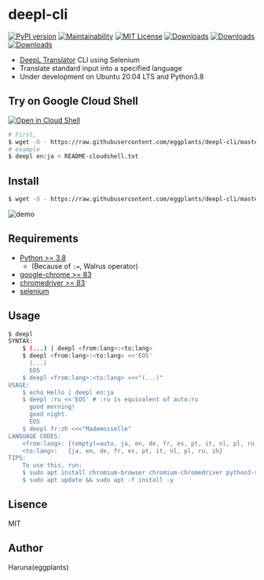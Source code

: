 # deepl-cli

[![PyPI version](https://badge.fury.io/py/deepl-cli.svg)](https://badge.fury.io/py/deepl-cli) [![Maintainability](https://api.codeclimate.com/v1/badges/a56630914df8538ca93b/maintainability)](https://codeclimate.com/github/eggplants/deepl-cli/maintainability) [![MIT License](http://img.shields.io/badge/license-MIT-blue.svg?style=flat)](LICENSE)
[![Downloads](https://pepy.tech/badge/deepl-cli)](https://pepy.tech/project/deepl-cli) [![Downloads](https://pepy.tech/badge/deepl-cli/month)](https://pepy.tech/project/deepl-cli/month)[![Downloads](https://pepy.tech/badge/deepl-cli/week)](https://pepy.tech/project/deepl-cli/week)

- [DeepL Translator](https://www.deepl.com/translator) CLI using Selenium
- Translate standard input into a specified language
- Under development on Ubuntu 20.04 LTS and Python3.8

## Try on Google Cloud Shell

[![Open in Cloud Shell](https://gstatic.com/cloudssh/images/open-btn.png)](https://console.cloud.google.com/cloudshell/open?git_repo=https://github.com/eggplants/deepl-cli&tutorial=README.md&shellonly=true)

```bash
# First,
$ wget -O - https://raw.githubusercontent.com/eggplants/deepl-cli/master/deeplcli_setup.sh | bash
# example
$ deepl en:ja < README-cloudshell.txt
```

## Install

```bash
$ wget -O - https://raw.githubusercontent.com/eggplants/deepl-cli/master/deeplcli_setup.sh | bash
```

![demo](https://i.imgur.com/mGbwqO7.png)

## Requirements

- [Python >= 3.8](https://www.python.org/ftp/python/)
    - (Because of `:=`, Walrus operator)
- [google-chrome >= 83](https://www.google.com/chrome/?platform=linux)
- [chromedriver >= 83](https://chromedriver.chromium.org/downloads)
- [selenium](https://pypi.org/project/selenium/)

## Usage

```bash
$ deepl
SYNTAX:
    $ (...) | deepl <from:lang>:<to:lang>
    $ deepl <from:lang>:<to:lang> <<'EOS'
      (...)
      EOS
    $ deepl <from:lang>:<to:lang> <<<"(...)"
USAGE:
    $ echo Hello | deepl en:ja
    $ deepl :ru <<'EOS' # :ru is equivalent of auto:ru
      good morning!
      good night.
      EOS
    $ deepl fr:zh <<<"Mademoiselle"
LANGUAGE CODES:
    <from:lang>: {(empty)=auto, ja, en, de, fr, es, pt, it, nl, pl, ru, zh}
    <to:lang>:   {ja, en, de, fr, es, pt, it, nl, pl, ru, zh}
TIPS:
    To use this, run:
    $ sudo apt install chromium-browser chromium-chromedriver python3-selenium -y
    $ sudo apt update && sudo apt -f install -y
```

## Lisence

MIT

## Author

Haruna(eggplants)
